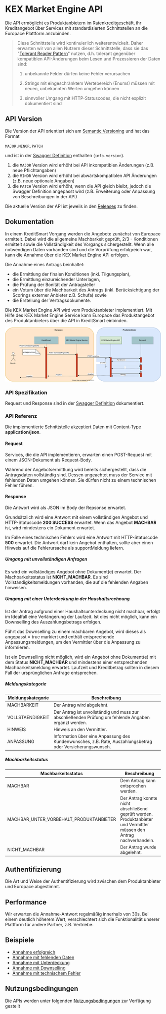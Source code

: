 # KEX Market Engine API

Die API ermöglicht es Produktanbietern im Ratenkreditgeschäft, ihr Kreditangebot über Services mit standardisierten Schnittstellen an die Europace Plattform anzubinden.

> Diese Schnittstelle wird kontinuierlich weiterentwickelt. Daher erwarten wir
> von allen Nutzern dieser Schnittstelle, dass sie das "[Tolerant Reader Pattern](https://martinfowler.com/bliki/TolerantReader.html)" nutzen, d.h.
> tolerant gegenüber kompatiblen API-Änderungen beim Lesen und Prozessieren der Daten sind:
>
> 1. unbekannte Felder dürfen keine Fehler verursachen
>
> 2. Strings mit eingeschränktem Wertebereich (Enums) müssen mit neuen, unbekannten Werten umgehen können
>
> 3. sinnvoller Umgang mit HTTP-Statuscodes, die nicht explizit dokumentiert sind  
>

## API Version

Die Version der API orientiert sich am [Semantic Versioning](https://semver.org/) und hat das Format

`MAJOR.MINOR.PATCH`

und ist in der [Swagger Definition](https://github.com/europace/kex-market-engine-api/blob/master/swagger.yml) enthalten (`info.version`).

1. die `MAJOR` Version wird erhöht bei API inkompatiblen Änderungen (z.B. neue Pflichtangaben)
2. die `MINOR` Version wird erhöht bei abwärtskompatiblen API Änderungen (z.B. neue optionale Angaben)
3. die `PATCH` Version wird erhöht, wenn die API gleich bleibt, jedoch die Swagger Definition angepasst wird (z.B. Erweiterung oder Anpassung von Beschreibungen in der API)

Die aktuelle Version der API ist jeweils in den [Releases](https://github.com/europace/kex-market-engine-api/releases) zu finden.

## Dokumentation

In einem KreditSmart Vorgang werden die Angebote zunächst von Europace ermittelt. Dabei wird die allgemeine Machbarkeit geprüft, 2/3 - Konditionen ermittelt sowie die Vollständigkeit des Vorgangs sichergestellt.
Wenn alle notwendigen Daten vorhanden sind und die Vorprüfung erfolgreich war, kann die Annahme über die KEX Market Engine API erfolgen.  

Die Annahme eines Antrags beinhaltet:
- die Ermittlung der finalen Konditionen (inkl. Tilgungsplan),
- die Ermittlung einzureichender Unterlagen,
- die Prüfung der Bonität der Antragsteller
- ein Votum über die Machbarkeit des Antrags (inkl. Berücksichtigung der Scorings externer Anbieter z.B. Schufa) sowie
- die Erstellung der Vertragsdokumente.

Die KEX Market Engine API wird vom Produktanbieter implementiert. Mit Hilfe des KEX Market Engine Service kann Europace das Produktangebot des Produktanbieters über die API in KreditSmart einbinden.

![](KEX%20Market%20Engine%20API%20Annahme%20Sequenzdiagramm.svg)

### API Spezifikation

Request und Response sind in der [Swagger Definition](https://github.com/europace/kex-market-engine-api/blob/master/swagger.yml) dokumentiert.

### API Referenz

Die implementierte Schnittstelle akzeptiert Daten mit Content-Type **application/json**.  

#### Request

Services, die die API implementieren, erwarten einen POST-Request mit einem JSON-Dokument als Request-Body.

Während der Angebotsermittlung wird bereits sichergestellt, dass die Antragsdaten vollständig sind. Dessen ungeachtet muss der Service mit fehlenden Daten umgehen können. Sie dürfen nicht zu einem technischen Fehler führen.

#### Response

Die Antwort wird als JSON im Body der Repsonse erwartet.

Grundsätzlich wird eine Antwort mit einem vollständigen Angebot und HTTP-Statuscode **200 SUCCESS** erwartet. Wenn das Angebot **MACHBAR** ist, wird mindestens ein Dokument erwartet.

Im Falle eines technischen Fehlers wird eine Antwort mit HTTP-Statuscode **500** erwartet. Die Antwort darf kein Angebot enthalten, sollte aber einen Hinweis auf die Fehlerursache als supportMeldung liefern.

##### Umgang mit unvollständigen Anfragen

Es wird ein vollständiges Angebot ohne Dokument(e) erwartet. Der Machbarkeitsstatus ist **NICHT_MACHBAR**. Es sind Vollständigkeitsmeldungen vorhanden, die auf die fehlenden Angaben hinweisen.

##### Umgang mit einer Unterdeckung in der Haushaltsrechnung

Ist der Antrag aufgrund einer Haushaltsunterdeckung nicht machbar, erfolgt im Idealfall eine Verlängerung der Laufzeit. Ist dies nicht möglich, kann ein Downselling des Auszahlungsbetrags erfolgen.

Führt das Downselling zu einem machbaren Angebot, wird dieses als angepasst = true markiert und enthält entsprechende Anpassungsmeldungen, um den Vermittler über die Anpassung zu informieren.

Ist ein Downselling nicht möglich, wird ein Angebot ohne Dokument(e) mit dem Status **NICHT_MACHBAR** und mindestens einer entsprechenden Machbarkeitsmeldung erwartet. Laufzeit und Kreditbetrag sollten in diesem Fall der ursprünglichen Anfrage entsprechen.

##### Meldungskategorie

| Meldungskategorie  | Beschreibung |
|--------|--------|
| MACHBARKEIT | Der Antrag wird abgelehnt. |
| VOLLSTAENDIGKEIT | Der Antrag ist unvollständig und muss zur abschließenden Prüfung um fehlende Angaben ergänzt werden. | 
| HINWEIS | Hinweis an den Vermittler. |
| ANPASSUNG | Information über eine Anpassung des Kundenwunsches, z.B. Rate, Auszahlungsbetrag oder Versicherungswunsch. | 

##### Machbarkeitsstatus

| Machbarkeitsstatus  | Beschreibung |
|--------|--------|
| MACHBAR | Dem Antrag kann entsprochen werden. |
| MACHBAR_UNTER_VORBEHALT_PRODUKTANBIETER | Der Antrag konnte nicht abschließend geprüft werden. Produktanbieter und Vermittler müssen den Antrag nachverhandeln.| 
| NICHT_MACHBAR | Der Antrag wurde abgelehnt. |

## Authentifizierung

Die Art und Weise der Authentifizierung wird zwischen dem Produktanbieter und Europace abgestimmt.

## Performance

Wir erwarten die Annahme-Antwort regelmäßig innerhalb von 30s. Bei einem deutlich höherem Wert, verschlechtert sich die Funktionalität unserer Plattform für andere Partner, z.B. Vertriebe.

## Beispiele

* [Annahme erfolgreich](https://github.com/europace/kex-market-engine-api/blob/master/beispiele/example-annahme-erfolgreich.md)
* [Annahme mit fehlenden Daten](https://github.com/europace/kex-market-engine-api/blob/master/beispiele/example-annahme-mit-fehlenden-daten.md)
* [Annahme mit Unterdeckung](https://github.com/europace/kex-market-engine-api/blob/master/beispiele/example-annahme-mit-unterdeckung.md)
* [Annahme mit Downselling](https://github.com/europace/kex-market-engine-api/blob/master/beispiele/example-annahme-mit-downselling.md)
* [Annahme mit technischem Fehler](https://github.com/europace/kex-market-engine-api/blob/master/beispiele/example-technischer-fehler-antwort-annahme.md)

## Nutzungsbedingungen
Die APIs werden unter folgenden [Nutzungsbedingungen](https://docs.api.europace.de/nutzungsbedingungen/) zur Verfügung gestellt
